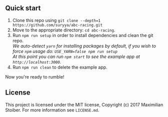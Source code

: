 

## Quick start

1. Clone this repo using `git clone --depth=1 https://github.com/suryya/abc-racing.git`
2. Move to the appropriate directory: `cd abc-racing`.<br />
3. Run `npm run setup` in order to install dependencies and clean the git repo.<br />
   *We auto-detect `yarn` for installing packages by default, if you wish to force `npm` usage do: `USE_YARN=false npm run setup`*<br />
   *At this point you can run `npm start` to see the example app at `http://localhost:3000`.*
4. Run `npm run clean` to delete the example app.

Now you're ready to rumble!


## License

This project is licensed under the MIT license, Copyright (c) 2017 Maximilian
Stoiber. For more information see `LICENSE.md`.
